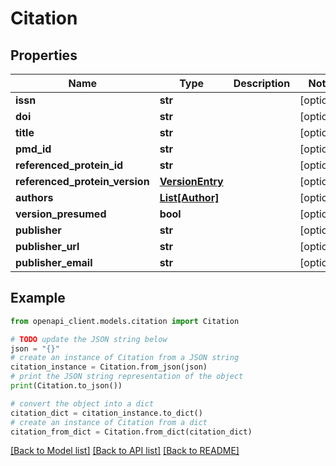 # Citation


## Properties

Name | Type | Description | Notes
------------ | ------------- | ------------- | -------------
**issn** | **str** |  | [optional] 
**doi** | **str** |  | [optional] 
**title** | **str** |  | [optional] 
**pmd_id** | **str** |  | [optional] 
**referenced_protein_id** | **str** |  | [optional] 
**referenced_protein_version** | [**VersionEntry**](VersionEntry.md) |  | [optional] 
**authors** | [**List[Author]**](Author.md) |  | [optional] 
**version_presumed** | **bool** |  | [optional] 
**publisher** | **str** |  | [optional] 
**publisher_url** | **str** |  | [optional] 
**publisher_email** | **str** |  | [optional] 

## Example

```python
from openapi_client.models.citation import Citation

# TODO update the JSON string below
json = "{}"
# create an instance of Citation from a JSON string
citation_instance = Citation.from_json(json)
# print the JSON string representation of the object
print(Citation.to_json())

# convert the object into a dict
citation_dict = citation_instance.to_dict()
# create an instance of Citation from a dict
citation_from_dict = Citation.from_dict(citation_dict)
```
[[Back to Model list]](../README.md#documentation-for-models) [[Back to API list]](../README.md#documentation-for-api-endpoints) [[Back to README]](../README.md)


